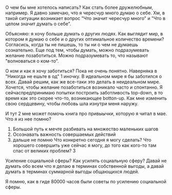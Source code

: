 О чем бы мне хотелось написать? Как стать более дружелюбным, например. Я давно замечаю, что я чересчур много думаю о себе. Хм, в такой ситуации возникает вопрос "Что значит чересчур много" и "Что в целом значит думать о себе".

Объясняю: я хочу больше думать о других людях. Как выглядит мир, в котором я думаю о себе и о других оптимальное количество времени? Согласись, когда ты не пишешь, то ты ни о чем не думаешь сознательно. Еще под тем, чтобы думать, можно подразумевать желание позаботиться. Можно подразумевать то, что называют "волноваться о ком-то".

О ком и как я хочу заботиться? Пока не очень понятно. Наверняка в "Никогда не ешьте в од" 1 иночку. В идеальном мире я бы заботился о всех. Давай решим, как же все-таки это делать в неидеальном мире. Хочется, чтобы желание позаботиться возникало часто и спонтанно. Я сейчаспредпринимаю попытки построить заботливость top-down, в то время как это скорее что-то, возникающее botton-up. Как мне изменить свою сердцевину, чтобы любовь шла изнутри меня наружу.

И тут 2  мне может помочь книга про привыычки, которую я читал в мае. Что я из нее помню?
1. Большой путь к мечте разбивать на множество маленьких шагов
2. Осознавать важность совершаемых действий
3. дальше не помню
Что конкретно сегодня я могу сделать? Что хорошего совершить уже сейчас я могу, до того как кого-то там спас от великих проблем? 3

Усиление социальной сферы? Как усилять социальную сферу? Давай не думать обо всем что я делаю в терминах собственной выгоды, а давай думать в терминах суммарной выгоды общающихся людей.

Я помню, как в гиде 80000 часов были советы по усилению социальной сферы.
